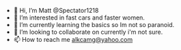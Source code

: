 - 👋 Hi, I’m Matt @Spectator1218
- 👀 I’m interested in fast cars and faster women.
- 🌱 I’m currently learning the basics so Im not so paranoid.
- 💞️ I’m looking to collaborate on currently i'm not sure.
- 📫 How to reach me alkcamg@yahoo.com
<!---
Spectator1218/Spectator1218 is a ✨ special ✨ repository because its `README.md` (this file) appears on your GitHub profile.
You can click the Preview link to take a look at your changes.
--->
